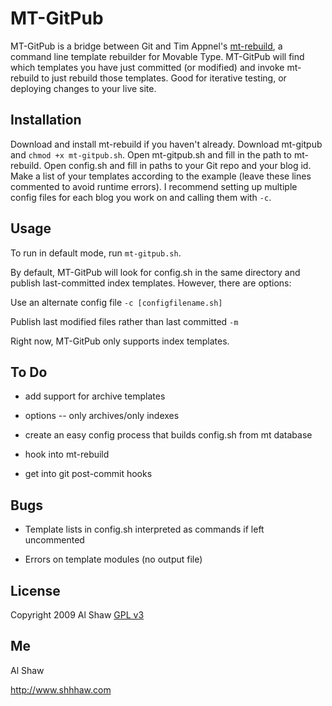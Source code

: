 # MT-GitPub

MT-GitPub is a bridge between Git and Tim Appnel's [mt-rebuild](http://appnel.com/code/mt-rebuild), a command line template rebuilder for Movable Type. MT-GitPub will find which templates you have just committed (or modified) and invoke mt-rebuild to just rebuild those templates. Good for iterative testing, or deploying changes to your live site.  

## Installation

Download and install mt-rebuild if you haven't already. Download mt-gitpub and `chmod +x mt-gitpub.sh`. Open mt-gitpub.sh and fill in the path to mt-rebuild. Open config.sh and fill in paths to your Git repo and your blog id. Make a list of your templates according to the example (leave these lines commented to avoid runtime errors). I recommend setting up multiple config files for each blog you work on and calling them with `-c`. 

## Usage

To run in default mode, run `mt-gitpub.sh`.

By default, MT-GitPub will look for config.sh in the same directory and publish last-committed index templates. However, there are options:

Use an alternate config file `-c [configfilename.sh]`

Publish last modified files rather than last committed `-m`

Right now, MT-GitPub only supports index templates.

## To Do

* add support for archive templates

* options -- only archives/only indexes

* create an easy config process that builds config.sh from mt database

* hook into mt-rebuild

* get into git post-commit hooks

## Bugs

* Template lists in config.sh interpreted as commands if left uncommented

* Errors on template modules (no output file)

## License

Copyright 2009 Al Shaw
[GPL v3](http://www.gnu.org/copyleft/gpl.html)

## Me

Al Shaw

http://www.shhhaw.com
